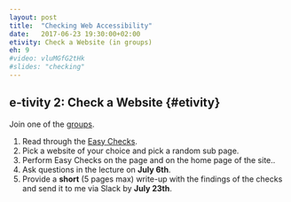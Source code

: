 ```yaml
---
layout: post
title:  "Checking Web Accessibility"
date:   2017-06-23 19:30:00+02:00
etivity: Check a Website (in groups)
eh: 9
#video: vluMGfG2tHk
#slides: "checking"
---
```


## e-tivity 2: Check a Website {#etivity}

Join one of the [groups][grps].

1. Read through the [Easy Checks][ezycks].
2. Pick a website of your choice and pick a random sub page.
3. Perform Easy Checks on the page and on the home page of the site..
4. Ask questions in the lecture on **July 6th**.
5. Provide a **short** (5 pages max) write-up with the findings of the checks and send it to me via Slack by **July 23th**.

[grps]:https://docs.google.com/document/d/1wU4QhSxJ6gIR2ZazykfGNqzdYdNja_JHmpmAPeuVaWI/edit?usp=sharing
[ezycks]: http://www.w3.org/WAI/eval/preliminary
